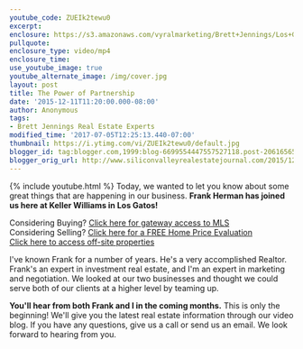 ```yaml
---
youtube_code: ZUEIk2tewu0
excerpt:
enclosure: https://s3.amazonaws.com/vyralmarketing/Brett+Jennings/Los+Gatos+Real+Estate+Agent+Exciting+Changes+in+Our+Business.mp4
pullquote:
enclosure_type: video/mp4
enclosure_time:
use_youtube_image: true
youtube_alternate_image: /img/cover.jpg
layout: post
title: The Power of Partnership
date: '2015-12-11T11:20:00.000-08:00'
author: Anonymous
tags:
- Brett Jennings Real Estate Experts
modified_time: '2017-07-05T12:25:13.440-07:00'
thumbnail: https://i.ytimg.com/vi/ZUEIk2tewu0/default.jpg
blogger_id: tag:blogger.com,1999:blog-6699554447557527118.post-2061656537136731635
blogger_orig_url: http://www.siliconvalleyrealestatejournal.com/2015/12/exciting-changes-in-our-business.html
---
```

{% include youtube.html %}
Today, we wanted to let you know about some great things that are happening in our business. **Frank Herman has joined us here at Keller Williams in Los Gatos!**

<div class="post-cta">
Considering Buying? <a href="http://www.siliconvalleyrealestatesearch.com/?utm_source=BLOG&utm_campaign=Video+Blog&utm_medium=referral" target="_blank">Click here for gateway access to MLS</a><br>
Considering Selling? <a href="http://www.siliconvalleyrealestatesearch.com/home-valuation/?utm_source=VYRAL&utm_campaign=Vyral+Emails+&utm_medium=referral" target="_blank">Click here for a FREE Home Price Evaluation</a><br>
<a href="https://www.siliconvalleyrealestatesearch.com/off-market-list/" target="_blank">Click here to access off-site properties</a>
</div>

I've known Frank for a number of years. He's a very accomplished Realtor. Frank's an expert in investment real estate, and I'm an expert in marketing and negotiation. We looked at our two businesses and thought we could serve both of our clients at a higher level by teaming up.

**You'll hear from both Frank and I in the coming months.** This is only the beginning! We'll give you the latest real estate information through our video blog. If you have any questions, give us a call or send us an email. We look forward to hearing from you.
